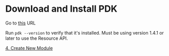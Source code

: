 # Download and Install PDK

Go to [this](https://puppet.com/download-puppet-development-kit) URL

Run ```pdk --version``` to verify that it's installed. Must be using version 1.4.1 or later to use the Resource API.

[4. Create New Module](../4-create-module)
